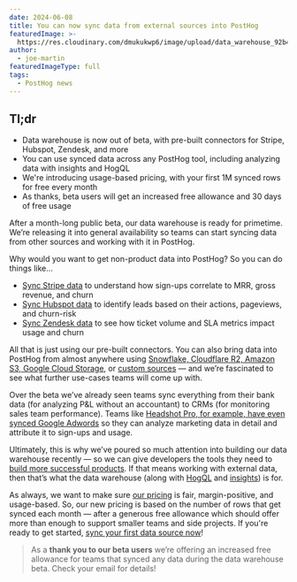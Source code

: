 ```yaml
---
date: 2024-06-08
title: You can now sync data from external sources into PostHog
featuredImage: >-
  https://res.cloudinary.com/dmukukwp6/image/upload/data_warehouse_92b43aa9de.jpg
author:
  - joe-martin
featuredImageType: full
tags:
  - PostHog news
---
```


## Tl;dr

- Data warehouse is now out of beta, with pre-built connectors for Stripe, Hubspot, Zendesk, and more
- You can use synced data across any PostHog tool, including analyzing data with insights and HogQL 
- We're introducing usage-based pricing, with your first 1M synced rows for free every month
- As thanks, beta users will get an increased free allowance and 30 days of free usage

After a month-long public beta, our data warehouse is ready for primetime. We’re releasing it into general availability so teams can start syncing data from other sources and working with it in PostHog. 

Why would you want to get non-product data into PostHog? So you can do things like...

- [Sync Stripe data](/tutorials/stripe-reports) to understand how sign-ups correlate to MRR, gross revenue, and churn
- [Sync Hubspot data](/tutorials/hubspot-reports) to identify leads based on their actions, pageviews, and churn-risk
- [Sync Zendesk data](/tutorials/zendesk-reports) to see how ticket volume and SLA metrics impact usage and churn

All that is just using our pre-built connectors. You can also bring data into PostHog from almost anywhere using [Snowflake, Cloudflare R2, Amazon S3, Google Cloud Storage](/docs/data-warehouse/setup), or [custom sources](/docs/data-warehouse/setup#linking-a-custom-source) — and we’re fascinated to see what further use-cases teams will come up with. 

Over the beta we’ve already seen teams sync everything from their bank data (for analyzing P&L without an accountant) to CRMs (for monitoring sales team performance). Teams like [Headshot Pro, for example, have even synced Google Adwords](/customers/headshot-pro) so they can analyze marketing data in detail and attribute it to sign-ups and usage.

Ultimately, this is why we’ve poured so much attention into building our data warehouse recently — so we can give developers the tools they need to [build more successful products](/handbook/why-does-posthog-exist). If that means working with external data, then that’s what the data warehouse (along with [HogQL](/docs/hogql) and [insights](/product-analytics)) is for. 

As always, we want to make sure [our pricing](/pricing) is fair, margin-positive, and usage-based. So, our new pricing is based on the number of rows that get synced each month — after a generous free allowance which should offer more than enough to support smaller teams and side projects. If you're ready to get started, [sync your first data source now](https://us.posthog.com/data-warehouse)!

> As a **thank you to our beta users** we’re offering an increased free allowance for teams that synced any data during the data warehouse beta. Check your email for details!
